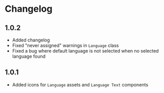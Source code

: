 # Changelog

## 1.0.2

* Added changelog
* Fixed "never assigned" warnings in `Language` class
* Fixed a bug where default language is not selected when no selected language found

## 1.0.1

* Added icons for `Language` assets and `Language Text` components
